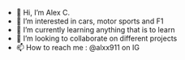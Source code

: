 - 👋 Hi, I’m Alex C.
- 👀 I’m interested in cars, motor sports and F1
- 🌱 I’m currently learning anything that is to learn
- 💞️ I’m looking to collaborate on different projects
- 📫 How to reach me : @alxx911 on IG

<!---
alxx911/alxx911 is a ✨ special ✨ repository because its `README.md` (this file) appears on your GitHub profile.
You can click the Preview link to take a look at your changes.
--->
